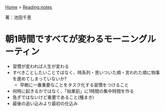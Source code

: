 <style>section h1 { color: #069; }</style>

[Home](/) > [Reading notes](/reading_notes/)

著：池田千恵

朝1時間ですべてが変わるモーニングルーティン
===

* 習慣が変われば人生が変わる
* すべきことしたいことではなく、時系列・思いついた順・言われた順に物事を進めてしまっていないか?
    * 早朝に一番重要なことをタスク化する習慣をつけること
* 何時に起きるかではなく、「始業前」に1時間の集中時間を作る
* 急ぎではないけど重要であること(種まき)
* 最後の追い込みより最初の仕込み
